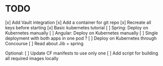 # TODO

[x] Add Vault integration
[x] Add a container for git repo
[x] Recreate all keys before starting
[x] Basic kubernetes tutorial
[ ] Spring: Deploy on Kubernetes manually
[ ] Angular: Deploy on Kubernetes manually
[ ] Single deployment with both apps in one pod ?
[ ] Deploy on Kubernetes through Concourse
[ ] Read about Jib + spring

Optional:
[ ] Update CF manifests to use only one
[ ] Add script for building all required images locally
